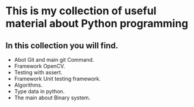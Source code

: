 # This is my collection of useful material about Python programming
## In this collection you will find.
- Abot Git and main git Command.
- Framework OpenCV.
- Testing with assert.
- Framework Unit testing framework.
- Algorithms.
- Type data in python.
- The main about Binary system.

